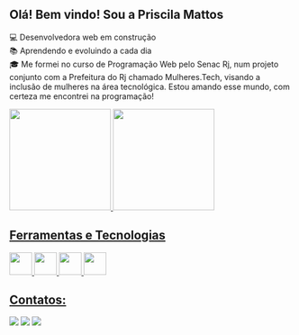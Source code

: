 ## Olá! Bem vindo! Sou a Priscila Mattos


💻 Desenvolvedora web em construção <br>
📚 Aprendendo e evoluindo a cada dia <br>
🎓 Me formei no curso de Programação Web pelo Senac Rj, num projeto conjunto com a Prefeitura do Rj chamado Mulheres.Tech, visando a inclusão de mulheres na área tecnológica. Estou amando esse mundo, com certeza me encontrei na programação!

<div>
<a href="https://github.com/seu-usuário-aqui">
<img height="180em" src="https://github-readme-stats.vercel.app/api/top-langs/?username=prislla&layout=compact&langs_count=7&theme=dracula"/>
<img height="180em" src="https://github-readme-stats.vercel.app/api?username=prislla&show_icons=true&theme=dracula&include_all_commits=true&count_private=true"/>
</div>
  
  
  ## Ferramentas e Tecnologias
<div>
<img src="https://cdn.jsdelivr.net/gh/devicons/devicon/icons/bootstrap/bootstrap-plain.svg" width="40" height="40"/>
<img src="https://cdn.jsdelivr.net/gh/devicons/devicon/icons/css3/css3-plain.svg" width="40" height="40"/>
<img src="https://cdn.jsdelivr.net/gh/devicons/devicon/icons/html5/html5-plain.svg" width="40" height="40"/>
<img src="https://cdn.jsdelivr.net/gh/devicons/devicon/icons/php/php-plain.svg" width="40" height="40"/>
</div>
  
  ## Contatos:

<div>
<a href="https://instagram.com/priolivermattos" target="_blank"><img src="https://img.shields.io/badge/-Instagram-%23E4405F?style=for-the-badge&logo=instagram&logoColor=white" target="_blank"></a>
<a href = "mailto:priscila.olvrmattos@gmail.com"><img src="https://img.shields.io/badge/Gmail-D14836?style=for-the-badge&logo=gmail&logoColor=white" target="_blank"></a>
<a href="https://www.linkedin.com/in/pri-oliver-mattos-quintanilha/" target="_blank"><img src="https://img.shields.io/badge/-LinkedIn-%230077B5?style=for-the-badge&logo=linkedin&logoColor=white" target="_blank"></a>   
  </div>
  
  
  
  

